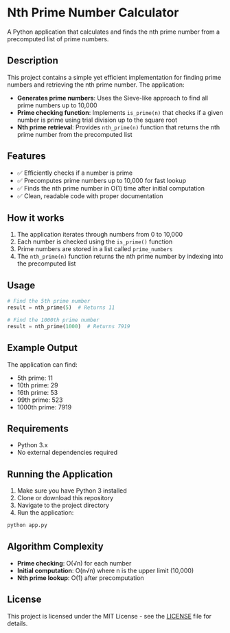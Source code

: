 # Nth Prime Number Calculator

A Python application that calculates and finds the nth prime number from a precomputed list of prime numbers.

## Description

This project contains a simple yet efficient implementation for finding prime numbers and retrieving the nth prime number. The application:

- **Generates prime numbers**: Uses the Sieve-like approach to find all prime numbers up to 10,000
- **Prime checking function**: Implements `is_prime(n)` that checks if a given number is prime using trial division up to the square root
- **Nth prime retrieval**: Provides `nth_prime(n)` function that returns the nth prime number from the precomputed list

## Features

- ✅ Efficiently checks if a number is prime
- ✅ Precomputes prime numbers up to 10,000 for fast lookup
- ✅ Finds the nth prime number in O(1) time after initial computation
- ✅ Clean, readable code with proper documentation

## How it works

1. The application iterates through numbers from 0 to 10,000
2. Each number is checked using the `is_prime()` function
3. Prime numbers are stored in a list called `prime_numbers`
4. The `nth_prime(n)` function returns the nth prime number by indexing into the precomputed list

## Usage

```python
# Find the 5th prime number
result = nth_prime(5)  # Returns 11

# Find the 1000th prime number
result = nth_prime(1000)  # Returns 7919
```

## Example Output

The application can find:
- 5th prime: 11
- 10th prime: 29
- 16th prime: 53
- 99th prime: 523
- 1000th prime: 7919

## Requirements

- Python 3.x
- No external dependencies required

## Running the Application

1. Make sure you have Python 3 installed
2. Clone or download this repository
3. Navigate to the project directory
4. Run the application:

```bash
python app.py
```

## Algorithm Complexity

- **Prime checking**: O(√n) for each number
- **Initial computation**: O(n√n) where n is the upper limit (10,000)
- **Nth prime lookup**: O(1) after precomputation

## License

This project is licensed under the MIT License - see the [LICENSE](LICENSE) file for details.